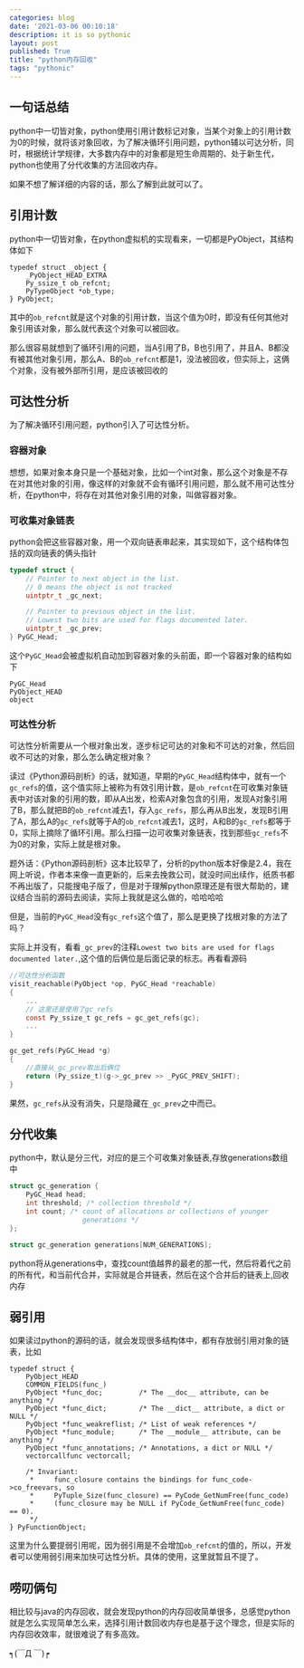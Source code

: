 ```yaml
---
categories: blog
date: '2021-03-06 00:10:18'
description: it is so pythonic
layout: post
published: True
title: "python内存回收"
tags: "pythonic"
---
```


## 一句话总结

python中一切皆对象，python使用引用计数标记对象，当某个对象上的引用计数为0的时候，就将该对象回收，为了解决循环引用问题，python辅以可达分析，同时，根据统计学规律，大多数内存中的对象都是短生命周期的、处于新生代，python也使用了分代收集的方法回收内存。

如果不想了解详细的内容的话，那么了解到此就可以了。

## 引用计数

python中一切皆对象，在python虚拟机的实现看来，一切都是PyObject，其结构体如下

```
typedef struct _object {
    _PyObject_HEAD_EXTRA
    Py_ssize_t ob_refcnt;
    PyTypeObject *ob_type;
} PyObject;
```

其中的`ob_refcnt`就是这个对象的引用计数，当这个值为0时，即没有任何其他对象引用该对象，那么就代表这个对象可以被回收。

那么很容易就想到了循环引用的问题，当A引用了B，B也引用了，并且A、B都没有被其他对象引用，那么A、B的`ob_refcnt`都是1，没法被回收，但实际上，这俩个对象，没有被外部所引用，是应该被回收的

## 可达性分析

为了解决循环引用问题，python引入了可达性分析。

### 容器对象

想想，如果对象本身只是一个基础对象，比如一个int对象，那么这个对象是不存在对其他对象的引用，像这样的对象就不会有循环引用问题，那么就不用可达性分析，在python中，将存在对其他对象引用的对象，叫做容器对象。

### 可收集对象链表

python会把这些容器对象，用一个双向链表串起来，其实现如下，这个结构体包括的双向链表的俩头指针

```C
typedef struct {
    // Pointer to next object in the list.
    // 0 means the object is not tracked
    uintptr_t _gc_next;

    // Pointer to previous object in the list.
    // Lowest two bits are used for flags documented later.
    uintptr_t _gc_prev;
} PyGC_Head;
```

这个`PyGC_Head`会被虚拟机自动加到容器对象的头前面，即一个容器对象的结构如下

```
PyGC_Head
PyObject_HEAD
object
```

### 可达性分析

可达性分析需要从一个根对象出发，逐步标记可达的对象和不可达的对象，然后回收不可达的对象，那么怎么确定根对象？

读过《Python源码剖析》的话，就知道，早期的`PyGC_Head`结构体中，就有一个`gc_refs`的值，这个值实际上被称为有效引用计数，是`ob_refcnt`在可收集对象链表中对该对象的引用的数，即从A出发，检索A对象包含的引用，发现A对象引用了B，那么就把B的`ob_refcnt`减去1，存入`gc_refs`，那么再从B出发，发现B引用了A，那么A的`gc_refs`就等于A的`ob_refcnt`减去1，这时，A和B的`gc_refs`都等于0，实际上摘除了循环引用。那么扫描一边可收集对象链表，找到那些`gc_refs`不为0的对象，实际上就是根对象。

题外话：《Python源码剖析》这本比较早了，分析的python版本好像是2.4，我在网上听说，作者本来像一直更新的，后来去挽救公司，就没时间出续作，纸质书都不再出版了，只能搜电子版了，但是对于理解python原理还是有很大帮助的，建议结合当前的源码去阅读，实际上我就是这么做的，哈哈哈哈

但是，当前的`PyGC_Head`没有`gc_refs`这个值了，那么是更换了找根对象的方法了吗？

实际上并没有，看看`_gc_prev`的注释`Lowest two bits are used for flags documented later.`,这个值的后俩位是后面记录的标志。再看看源码

```C
//可达性分析函数
visit_reachable(PyObject *op, PyGC_Head *reachable)
{
	...
	// 这里还是使用了gc_refs
	const Py_ssize_t gc_refs = gc_get_refs(gc);
	...
}

gc_get_refs(PyGC_Head *g)
{
	//直接从_gc_prev取出后俩位
    return (Py_ssize_t)(g->_gc_prev >> _PyGC_PREV_SHIFT);
}
```

果然，`gc_refs`从没有消失，只是隐藏在`_gc_prev`之中而已。

## 分代收集

python中，默认是分三代，对应的是三个可收集对象链表,存放generations数组中

```C
struct gc_generation {
    PyGC_Head head;
    int threshold; /* collection threshold */
    int count; /* count of allocations or collections of younger
                  generations */
};

struct gc_generation generations[NUM_GENERATIONS];
```

python将从generations中，查找count值越界的最老的那一代，然后将着代之前的所有代，和当前代合并，实际就是合并链表，然后在这个合并后的链表上,回收内存

## 弱引用

如果读过python的源码的话，就会发现很多结构体中，都有存放弱引用对象的链表，比如

```
typedef struct {
    PyObject_HEAD
    COMMON_FIELDS(func_)
    PyObject *func_doc;         /* The __doc__ attribute, can be anything */
    PyObject *func_dict;        /* The __dict__ attribute, a dict or NULL */
    PyObject *func_weakreflist; /* List of weak references */
    PyObject *func_module;      /* The __module__ attribute, can be anything */
    PyObject *func_annotations; /* Annotations, a dict or NULL */
    vectorcallfunc vectorcall;

    /* Invariant:
     *     func_closure contains the bindings for func_code->co_freevars, so
     *     PyTuple_Size(func_closure) == PyCode_GetNumFree(func_code)
     *     (func_closure may be NULL if PyCode_GetNumFree(func_code) == 0).
     */
} PyFunctionObject;
```

这里为什么要提弱引用呢，因为弱引用是不会增加`ob_refcnt`的值的，所以，开发者可以使用弱引用来加快可达性分析。具体的使用，这里就暂且不提了。

## 唠叨俩句

相比较与java的内存回收，就会发现python的内存回收简单很多，总感觉python就是怎么实现简单怎么来，选择引用计数回收内存也是基于这个理念，但是实际的内存回收效率，就很难说了有多高效。

┑(￣Д ￣)┍